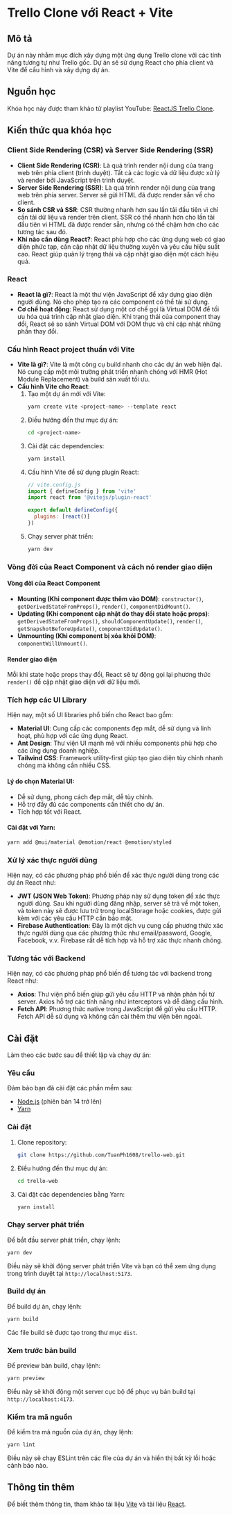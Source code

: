 # Trello Clone với React + Vite

## Mô tả

Dự án này nhằm mục đích xây dựng một ứng dụng Trello clone với các tính năng tương tự như Trello gốc. Dự án sẽ sử dụng React cho phía client và Vite để cấu hình và xây dựng dự án.

## Nguồn học

Khóa học này được tham khảo từ playlist YouTube: [ReactJS Trello Clone](https://youtube.com/playlist?list=PLP6tw4Zpj-RK-M33E9-h6whI1S-ww1Jfu&si=6ifXEL21wlQ71QsR).

## Kiến thức qua khóa học

### Client Side Rendering (CSR) và Server Side Rendering (SSR)

- **Client Side Rendering (CSR)**: Là quá trình render nội dung của trang web trên phía client (trình duyệt). Tất cả các logic và dữ liệu được xử lý và render bởi JavaScript trên trình duyệt.
- **Server Side Rendering (SSR)**: Là quá trình render nội dung của trang web trên phía server. Server sẽ gửi HTML đã được render sẵn về cho client.
- **So sánh CSR và SSR**: CSR thường nhanh hơn sau lần tải đầu tiên vì chỉ cần tải dữ liệu và render trên client. SSR có thể nhanh hơn cho lần tải đầu tiên vì HTML đã được render sẵn, nhưng có thể chậm hơn cho các tương tác sau đó.
- **Khi nào cần dùng React?**: React phù hợp cho các ứng dụng web có giao diện phức tạp, cần cập nhật dữ liệu thường xuyên và yêu cầu hiệu suất cao. React giúp quản lý trạng thái và cập nhật giao diện một cách hiệu quả.

### React

- **React là gì?**: React là một thư viện JavaScript để xây dựng giao diện người dùng. Nó cho phép tạo ra các component có thể tái sử dụng.
- **Cơ chế hoạt động**: React sử dụng một cơ chế gọi là Virtual DOM để tối ưu hóa quá trình cập nhật giao diện. Khi trạng thái của component thay đổi, React sẽ so sánh Virtual DOM với DOM thực và chỉ cập nhật những phần thay đổi.

### Cấu hình React project thuần với Vite

- **Vite là gì?**: Vite là một công cụ build nhanh cho các dự án web hiện đại. Nó cung cấp một môi trường phát triển nhanh chóng với HMR (Hot Module Replacement) và build sản xuất tối ưu.
- **Cấu hình Vite cho React**:
  1. Tạo một dự án mới với Vite:
      ```bash
      yarn create vite <project-name> --template react
      ```
  2. Điều hướng đến thư mục dự án:
      ```bash
      cd <project-name>
      ```
  3. Cài đặt các dependencies:
      ```bash
      yarn install
      ```
  4. Cấu hình Vite để sử dụng plugin React:
      ```javascript
      // vite.config.js
      import { defineConfig } from 'vite'
      import react from '@vitejs/plugin-react'

      export default defineConfig({
        plugins: [react()]
      })
      ```
  5. Chạy server phát triển:
      ```bash
      yarn dev
      ```

### Vòng đời của React Component và cách nó render giao diện

#### Vòng đời của React Component

- **Mounting (Khi component được thêm vào DOM)**: `constructor()`, `getDerivedStateFromProps()`, `render()`, `componentDidMount()`.
- **Updating (Khi component cập nhật do thay đổi state hoặc props)**: `getDerivedStateFromProps()`, `shouldComponentUpdate()`, `render()`, `getSnapshotBeforeUpdate()`, `componentDidUpdate()`.
- **Unmounting (Khi component bị xóa khỏi DOM)**: `componentWillUnmount()`.

#### Render giao diện

Mỗi khi state hoặc props thay đổi, React sẽ tự động gọi lại phương thức `render()` để cập nhật giao diện với dữ liệu mới.

### Tích hợp các UI Library

Hiện nay, một số UI libraries phổ biến cho React bao gồm:

- **Material UI**: Cung cấp các components đẹp mắt, dễ sử dụng và linh hoạt, phù hợp với các ứng dụng React.
- **Ant Design**: Thư viện UI mạnh mẽ với nhiều components phù hợp cho các ứng dụng doanh nghiệp.
- **Tailwind CSS**: Framework utility-first giúp tạo giao diện tùy chỉnh nhanh chóng mà không cần nhiều CSS.

#### Lý do chọn Material UI:

- Dễ sử dụng, phong cách đẹp mắt, dễ tùy chỉnh.
- Hỗ trợ đầy đủ các components cần thiết cho dự án.
- Tích hợp tốt với React.

#### Cài đặt với Yarn:

```bash
yarn add @mui/material @emotion/react @emotion/styled
```

### Xử lý xác thực người dùng

Hiện nay, có các phương pháp phổ biến để xác thực người dùng trong các dự án React như:

- **JWT (JSON Web Token)**: Phương pháp này sử dụng token để xác thực người dùng. Sau khi người dùng đăng nhập, server sẽ trả về một token, và token này sẽ được lưu trữ trong localStorage hoặc cookies, được gửi kèm với các yêu cầu HTTP cần bảo mật.
- **Firebase Authentication**: Đây là một dịch vụ cung cấp phương thức xác thực người dùng qua các phương thức như email/password, Google, Facebook, v.v. Firebase rất dễ tích hợp và hỗ trợ xác thực nhanh chóng.


### Tương tác với Backend

Hiện nay, có các phương pháp phổ biến để tương tác với backend trong React như:

- **Axios**: Thư viện phổ biến giúp gửi yêu cầu HTTP và nhận phản hồi từ server. Axios hỗ trợ các tính năng như interceptors và dễ dàng cấu hình.
- **Fetch API**: Phương thức native trong JavaScript để gửi yêu cầu HTTP. Fetch API dễ sử dụng và không cần cài thêm thư viện bên ngoài.


## Cài đặt

Làm theo các bước sau để thiết lập và chạy dự án:

### Yêu cầu

Đảm bảo bạn đã cài đặt các phần mềm sau:

- [Node.js](https://nodejs.org/) (phiên bản 14 trở lên)
- [Yarn](https://yarnpkg.com/)

### Cài đặt

1. Clone repository:

    ```bash
    git clone https://github.com/TuanPh1608/trello-web.git
    ```

2. Điều hướng đến thư mục dự án:

    ```bash
    cd trello-web
    ```

3. Cài đặt các dependencies bằng Yarn:

    ```bash
    yarn install
    ```

### Chạy server phát triển

Để bắt đầu server phát triển, chạy lệnh:

```bash
yarn dev
```

Điều này sẽ khởi động server phát triển Vite và bạn có thể xem ứng dụng trong trình duyệt tại `http://localhost:5173`.

### Build dự án

Để build dự án, chạy lệnh:

```bash
yarn build
```

Các file build sẽ được tạo trong thư mục `dist`.

### Xem trước bản build

Để preview bản build, chạy lệnh:

```bash
yarn preview
```

Điều này sẽ khởi động một server cục bộ để phục vụ bản build tại `http://localhost:4173`.

### Kiểm tra mã nguồn

Để kiểm tra mã nguồn của dự án, chạy lệnh:

```bash
yarn lint
```

Điều này sẽ chạy ESLint trên các file của dự án và hiển thị bất kỳ lỗi hoặc cảnh báo nào.

## Thông tin thêm

Để biết thêm thông tin, tham khảo tài liệu [Vite](https://vitejs.dev/guide/) và tài liệu [React](https://reactjs.org/docs/getting-started.html).
